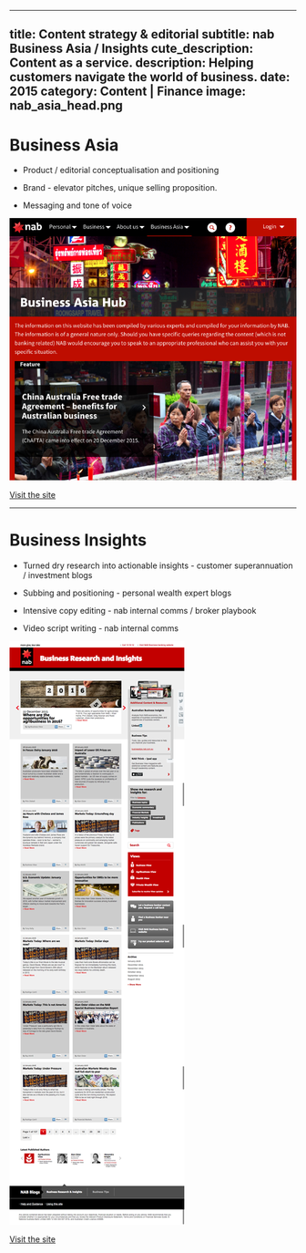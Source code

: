 ----
title: Content strategy & editorial
subtitle: nab Business Asia / Insights
cute_description: Content as a service.
description: Helping customers navigate the world of business.
date: 2015
category: Content | Finance
image: nab_asia_head.png
----
# Business Asia

* Product / editorial conceptualisation and positioning

* Brand - elevator pitches, unique selling proposition.

* Messaging and tone of voice

![](/images/nab_asia.png)

<a href='http://www.nab.com.au/business-asia' target=_blank class='btn btn-primary'>Visit the site</a>

***

# Business Insights

* Turned dry research into actionable insights - customer superannuation / investment blogs

* Subbing and positioning - personal wealth expert blogs

* Intensive copy editing - nab internal comms / broker playbook

* Video script writing - nab internal comms

![](/images/bus_insights.png)

<a href='http://business.nab.com.au/' target=_blank class='btn btn-primary'>Visit the site</a>
